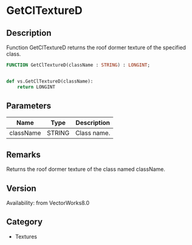 # GetClTextureD

## Description
Function GetClTextureD returns the roof dormer texture of the specified class.

```pascal
FUNCTION GetClTextureD(className : STRING) : LONGINT;
```

```python

def vs.GetClTextureD(className):
    return LONGINT
```

## Parameters
|Name|Type|Description|
|---|---|---|
|className|STRING|Class name.|

## Remarks
Returns the roof dormer texture of the class named className.

## Version
Availability: from VectorWorks8.0
## Category
* Textures

